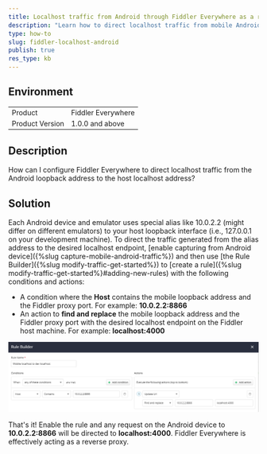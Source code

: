 ```yaml
---
title: Localhost traffic from Android through Fiddler Everywhere as a reverse proxy.
description: "Learn how to direct localhost traffic from mobile Android browser through the Fiddler Everywhere proxy."
type: how-to
slug: fiddler-localhost-android
publish: true
res_type: kb
---
```


## Environment

|   |   |
|---|---|
| Product   |  Fiddler Everywhere  |
| Product Version | 1.0.0 and above  |

## Description

How can I configure Fiddler Everywhere to direct localhost traffic from the Android loopback address to the host localhost address?

## Solution

Each Android device and emulator uses special alias like 10.0.2.2 (might differ on different emulators) to your host loopback interface (i.e., 127.0.0.1 on your development machine). To direct the traffic generated from the alias address to the desired localhost endpoint, [enable capturing from Android device]({%slug capture-mobile-android-traffic%}) and then use [the Rule Builder]({%slug modify-traffic-get-started%}) to [create a rule]({%slug modify-traffic-get-started%}#adding-new-rules) with the following conditions and actions:
- A condition where the **Host** contains the mobile loopback address and the Fiddler proxy port. For example: **10.0.2.2:8866**
- An action to **find and replace** the mobile loopback address and the Fiddler proxy port with the desired localhost endpoint on the Fiddler host machine. For example: **localhost:4000**

![Directing mobile loopback to host localhost](../images/kb/mobile-localhost/mobile-localhost.png)

That's it! Enable the rule and any request on the Android device to **10.0.2.2:8866** will be directed to **localhost:4000**. Fiddler Everywhere is effectively acting as a reverse proxy.